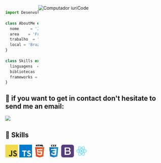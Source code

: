 <img src="https://raw.githubusercontent.com/MicaelliMedeiros/micaellimedeiros/master/image/computer-illustration.png" min-width="400px" max-width="400px" width="400px" align="right" alt="Computador iuriCode">



```js
import Desenvolvedor from 'Jhiorgenes';

class AboutMe extends Developer {
  nome     = 'Jhiorgenes Victor';
  area    = 'FrontEnd';
  trabalho  = 'open to hire';
  local = 'Brazil - MG';
}

class Skills extends Developer {
  linguagens  = ['Javascript, Typescript'];
  bibliotecas  = ['TalwindCSS, Styled-Components, ChakraUI, Bootstrap, Sass,'];
  frameworks = ['React, NextJs'];
}
```
💬 if you want to get in contact don't hesitate to send me an email:
---
<a href="mailto:jhiorgenes.santos"><img src="https://img.shields.io/badge/Gmail-D14836?style=for-the-badge&logo=gmail&logoColor=white"  /></a>




## 🚀 Skills


<code><img height="40" src="https://raw.githubusercontent.com/github/explore/80688e429a7d4ef2fca1e82350fe8e3517d3494d/topics/javascript/javascript.png" alt="Javascript"/></code>
<code><img height="40" src="https://raw.githubusercontent.com/github/explore/80688e429a7d4ef2fca1e82350fe8e3517d3494d/topics/typescript/typescript.png" alt="Typescript"/></code>
<code><img height="40" src="https://raw.githubusercontent.com/github/explore/80688e429a7d4ef2fca1e82350fe8e3517d3494d/topics/html/html.png" alt="HTML5"/></code>
<code><img height="40" src="https://raw.githubusercontent.com/github/explore/80688e429a7d4ef2fca1e82350fe8e3517d3494d/topics/css/css.png" alt="CSS"/></code>
<code><img height="40" src="https://raw.githubusercontent.com/github/explore/80688e429a7d4ef2fca1e82350fe8e3517d3494d/topics/bootstrap/bootstrap.png" alt="Bootstrap"/></code>
<code><img height="40" src="https://raw.githubusercontent.com/github/explore/80688e429a7d4ef2fca1e82350fe8e3517d3494d/topics/react/react.png" alt="React"/></code>




